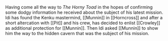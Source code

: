 Having come all the way to *The Horny Toad* in the hopes of confirming some dodgy information he received about the subject of his latest mission. Idi has found the Kenku mastermind, [[Munnin]] in [[Horncross]] and after a short altercation with [[Pit]] and his crew, has decided to enlist [[Crowley]] as additional protection for [[Munnin]]. Then Idi asked [[Munnin]] to show him the way to the hidden cavern that was the subject of his mission.